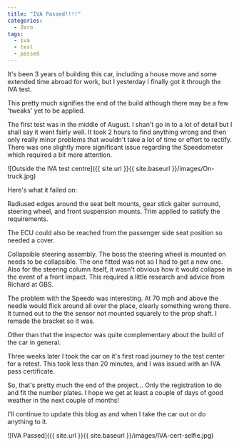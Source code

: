 ```yaml
---
title: "IVA Passed!!!!"
categories:
  - Zero
tags:
  - iva
  - test
  - passed
---
```


It's been 3 years of building this car, including a house move and some extended time abroad for work, but I yesterday I finally got it through the IVA test.

This pretty much signifies the end of the build although there may be a few 'tweaks' yet to be applied.

The first test was in the middle of August. I shan't go in to a lot of detail but I shall say it went fairly well. It took 2 hours to find anything wrong and then only really minor problems that wouldn't take a lot of time or effort to rectify. There was one slightly more significant issue regarding the Speedometer which required a bit more attention.

![Outside the IVA test centre]({{ site.url }}{{ site.baseurl }}/images/On-truck.jpg)

Here's what it failed on:

Radiused edges around the seat belt mounts, gear stick gaiter surround, steering wheel, and front suspension mounts. Trim applied to satisfy the requirements.

The ECU could also be reached from the passenger side seat position so needed a cover.

Collapsible steering assembly. The boss the steering wheel is mounted on needs to be collapsible. The one fitted was not so I had to get a new one. Also for the steering column itself, it wasn't obvious how it would collapse in the event of a front impact. This required a little research and advice from Richard at GBS.

The problem with the Speedo was interesting. At 70 mph and above the needle would flick around all over the place, clearly something wrong there. It turned out to the the sensor not mounted squarely to the prop shaft. I remade the bracket so it was.

Other than that the inspector was quite complementary about the build of the car in general.

Three weeks later I took the car on it's first road journey to the test center for a retest. This took less than 20 minutes, and I was issued with an IVA pass certificate.

So, that's pretty much the end of the project... Only the registration to do and fit the number plates. I hope we get at least a couple of days of good weather in the next couple of months!

I'll continue to update this blog as and when I take the car out or do anything to it.

![IVA Passed]({{ site.url }}{{ site.baseurl }}/images/IVA-cert-selfie.jpg)
